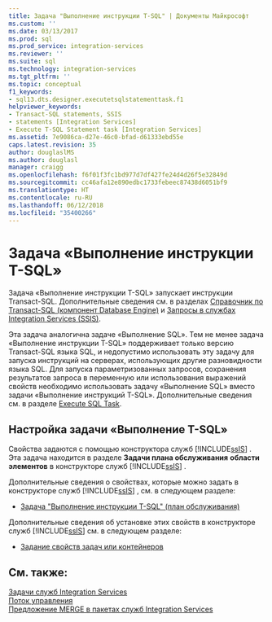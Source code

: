 ```yaml
---
title: Задача "Выполнение инструкции T-SQL" | Документы Майкрософт
ms.custom: ''
ms.date: 03/13/2017
ms.prod: sql
ms.prod_service: integration-services
ms.reviewer: ''
ms.suite: sql
ms.technology: integration-services
ms.tgt_pltfrm: ''
ms.topic: conceptual
f1_keywords:
- sql13.dts.designer.executetsqlstatementtask.f1
helpviewer_keywords:
- Transact-SQL statements, SSIS
- statements [Integration Services]
- Execute T-SQL Statement task [Integration Services]
ms.assetid: 7e9086ca-d27e-46c0-bfad-d61333ebd55e
caps.latest.revision: 35
author: douglaslMS
ms.author: douglasl
manager: craigg
ms.openlocfilehash: f6f01f3fc1bd977d7df427fe24d4d26f5e32849d
ms.sourcegitcommit: cc46afa12e890edbc1733febeec87438d6051bf9
ms.translationtype: HT
ms.contentlocale: ru-RU
ms.lasthandoff: 06/12/2018
ms.locfileid: "35400266"
---
```

# <a name="execute-t-sql-statement-task"></a>Задача «Выполнение инструкции T-SQL»
  Задача «Выполнение инструкции T-SQL» запускает инструкции Transact-SQL. Дополнительные сведения см. в разделах [Справочник по Transact-SQL (компонент Database Engine)](../../t-sql/transact-sql-reference-database-engine.md) и [Запросы в службах Integration Services (SSIS)](../../integration-services/integration-services-ssis-queries.md).  
  
 Эта задача аналогична задаче «Выполнение SQL». Тем не менее задача «Выполнение инструкции T-SQL» поддерживает только версию Transact-SQL языка SQL, и недопустимо использовать эту задачу для запуска инструкций на серверах, использующих другие разновидности языка SQL. Для запуска параметризованных запросов, сохранения результатов запроса в переменную или использования выражений свойств необходимо использовать задачу «Выполнение SQL» вместо задачи «Выполнение инструкций T-SQL». Дополнительные сведения см. в разделе [Execute SQL Task](../../integration-services/control-flow/execute-sql-task.md).  
  
## <a name="configuration-of-the-execute-t-sql-task"></a>Настройка задачи «Выполнение T-SQL»  
 Свойства задаются с помощью конструктора служб [!INCLUDE[ssIS](../../includes/ssis-md.md)] . Эта задача находится в разделе **Задачи плана обслуживания** **области элементов** в конструкторе служб [!INCLUDE[ssIS](../../includes/ssis-md.md)] .  
  
 Дополнительные сведения о свойствах, которые можно задать в конструкторе служб [!INCLUDE[ssIS](../../includes/ssis-md.md)] , см. в следующем разделе:  
  
-   [Задача "Выполнение инструкции T-SQL" (план обслуживания)](../../relational-databases/maintenance-plans/execute-t-sql-statement-task-maintenance-plan.md)  
  
 Дополнительные сведения об установке этих свойств в конструкторе служб [!INCLUDE[ssIS](../../includes/ssis-md.md)] см. в следующем разделе:  
  
-   [Задание свойств задач или контейнеров](http://msdn.microsoft.com/library/52d47ca4-fb8c-493d-8b2b-48bb269f859b)  
  
## <a name="see-also"></a>См. также:  
 [Задачи служб Integration Services](../../integration-services/control-flow/integration-services-tasks.md)   
 [Поток управления](../../integration-services/control-flow/control-flow.md)   
 [Предложение MERGE в пакетах служб Integration Services](../../integration-services/control-flow/merge-in-integration-services-packages.md)  
  
  
